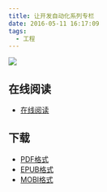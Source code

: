 ```yaml
---
title: 让开发自动化系列专栏
date: 2016-05-11 16:17:09
tags:
  - 工程
---
```


![](https://ek8whxe.cloudimg.io/s/width/226/https://www.gitbook.com/cover/book/wizardforcel/ibm-j-ap.jpg)

<!--more-->

## 在线阅读 ##

+ [在线阅读](https://www.gitbook.com/book/wizardforcel/ibm-j-ap/details)

## 下载 ##

+ [PDF格式](https://www.gitbook.com/download/pdf/book/wizardforcel/ibm-j-ap)
+ [EPUB格式](https://www.gitbook.com/download/epub/book/wizardforcel/ibm-j-ap)
+ [MOBI格式](https://www.gitbook.com/download/mobi/book/wizardforcel/ibm-j-ap)
